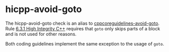 # hicpp-avoid-goto

The <span class="title-ref">hicpp-avoid-goto</span> check is an alias to
[cppcoreguidelines-avoid-goto](cppcoreguidelines-avoid-goto.html). Rule
[6.3.1 High Integrity
C++](http://www.codingstandard.com/rule/6-3-1-ensure-that-the-labels-for-a-jump-statement-or-a-switch-condition-appear-later-in-the-same-or-an-enclosing-block/)
requires that `goto` only skips parts of a block and is not used for
other reasons.

Both coding guidelines implement the same exception to the usage of
`goto`.
